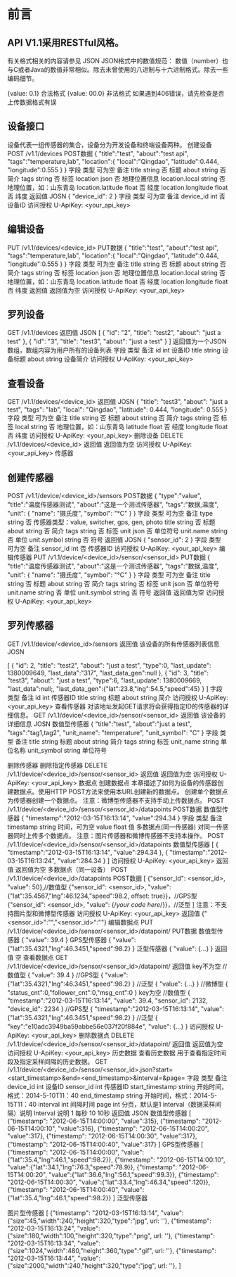 # 前言
## API V1.1采用RESTful风格。
有关格式相关的内容请参见 JSON
 JSON格式中的数值规范：
 数值（number）也与C或者Java的数值非常相似。除去未曾使用的八进制与十六进制格式。除去一些编码细节。
  
 {value: 0.1} 合法格式
 {value: 00.0} 非法格式
 如果遇到406错误，请先检查是否上传数据格式有误
## 设备接口
设备代表一组传感器的集合，设备分为开发设备和终端设备两种。
创建设备
POST
/v1.1/devices
POST数据
{
  "title":"test",
  "about":"test api",
  "tags":"temperature,lab",
  "location":{
    "local":"Qingdao",
    "latitude":0.444,
    "longitude":0.555
  }
}
字段	类型	可为空	备注
title	string	否	标题
about	string	否	简介
tags	string	否	标签
location	json	否	地理位置信息
location.local	string	否	地理位置，如：山东青岛
location.latitude	float	否	经度
location.longitude	float	否	纬度
返回值
JOSN
{
  "device_id": 2
}
字段	类型	可为空	备注
device_id	int	否	设备ID
访问授权
U-ApiKey: <your_api_key>

## 编辑设备
PUT
/v1.1/devices/<device_id>
PUT数据
{
  "title":"test",
  "about":"test api",
  "tags":"temperature,lab",
  "location":{
    "local":"Qingdao",
    "latitude":0.444,
    "longitude":0.555
  }
}
字段	类型	可为空	备注
title	string	否	标题
about	string	否	简介
tags	string	否	标签
location	json	否	地理位置信息
location.local	string	否	地理位置，如：山东青岛
location.latitude	float	否	经度
location.longitude	float	否	纬度
返回值
返回值为空
访问授权
U-ApiKey: <your_api_key>

## 罗列设备
GET
/v1.1/devices
返回值
JSON
[
  {
    "id": "2",
    "title": "test2",
    "about": "just a test"
  },
  {
    "id": "3",
    "title": "test3",
    "about": "just a test"
  }
]
返回值为一个JSON数组，数组内容为用户所有的设备列表
字段	类型	备注
id	int	设备ID
title	string	设备标题
about	string	设备简介
访问授权
U-ApiKey: <your_api_key>

## 查看设备
GET
/v1.1/devices/<device_id>
返回值
JOSN
{
  "title": "test3",
  "about": "just a test",
  "tags": "lab",
  "local": "Qingdao",
  "latitude": 0.444,
  "longitude": 0.555
}
字段	类型	可为空	备注
title	string	否	标题
about	string	否	简介
tags	string	否	标签
local	string	否	地理位置，如：山东青岛
latitude	float	否	经度
longitude	float	否	纬度
访问授权
U-ApiKey: <your_api_key>
删除设备
DELETE
/v1.1/devices/<device_id>
返回值
返回值为空
访问授权
U-ApiKey: <your_api_key>
传感器

## 创建传感器
POST
/v1.1/device/<device_id>/sensors
POST数据
{
  "type":"value",
  "title":"温度传感器测试",
  "about":"这是一个测试传感器",
  "tags":"数据,温度",
  "unit": {
     "name": "摄氏度",
     "symbol": "°C"
   }
}
字段	类型	可为空	备注
type	string	否	传感器类型：value, switcher, gps, gen, photo
title	string	否	标题
about	string	否	简介
tags	string	否	标签
unit	json	否	单位符号
unit.name	string	否	单位
unit.symbol	string	否	符号
返回值
JOSN
{
  "sensor_id": 2
}
字段	类型	可为空	备注
sensor_id	int	否	传感器ID
访问授权
U-ApiKey: <your_api_key>
编辑传感器
PUT
/v1.1/device/<device_id>/sensor/<sensor_id>
PUT数据
{
  "title":"温度传感器测试",
  "about":"这是一个测试传感器",
  "tags":"数据,温度",
  "unit": {
     "name": "摄氏度",
     "symbol": "°C"
   }
}
字段	类型	可为空	备注
title	string	否	标题
about	string	否	简介
tags	string	否	标签
unit	json	否	单位符号
unit.name	string	否	单位
unit.symbol	string	否	符号
返回值
返回值为空
访问授权
U-ApiKey: <your_api_key>

## 罗列传感器
GET
/v1.1/device/<device_id>/sensors
返回值
该设备的所有传感器列表信息
JOSN

[
  {
    "id": 2,
    "title": "test2",
    "about": "just a test",
    "type":0,
    "last_update": 1380009649,
    "last_data":"317",
    "last_data_gen":null
  },
  {
    "id": 3,
    "title": "test3",
    "about": "just a test",
    "type":6,
    "last_update": 1380009669,
    "last_data":null;,
    "last_data_gen":{"lat":23.8,"lng":54.5,"speed":45}
  }
]
字段	类型	备注
id	int	传感器ID
title	string	标题
about	string	简介
访问授权
U-ApiKey: <your_api_key>
查看传感器
对该地址发起GET请求将会获得指定ID的传感器的详细信息。
GET
/v1.1/device/<device_id>/sensor/<sensor_id>
返回值
该设备的详细信息
JOSN
数值型传感器
{
  "title":"test",
  "about":"just a test",
  "tags":"tag1,tag2",
  "unit_name": "temperature",
  "unit_symbol": "C"
}
字段	类型	备注
title	string	标题
about	string	简介
tags	string	标签
unit_name	string	单位名称
unit_symbol	string	单位符号

删除传感器
删除指定传感器
DELETE
/v1.1/device/<device_id>/sensor/<sensor_id>
返回值
返回值为空
访问授权
U-ApiKey: <your_api_key>
数据点
创建数据点
本章描述了如何为设备的传感器创建数据点。使用HTTP POST方法来使用本URL创建新的数据点。
创建单个数据点
为传感器创建一个数据点。
注意：微博型传感器不支持手动上传数据点。
POST
/v1.1/device/<device_id>/sensor/<sensor_id>/datapoints
POST数据
数值型传感器
{
  "timestamp":"2012-03-15T16:13:14",
  "value":294.34
}
字段	类型	备注
timestamp	string	时间，可为空
value	float	值
多数据点(同一传感器)
对同一传感器同时上传多个数据点。
注意：图片传感器和微博传感器不支持本操作。
POST
/v1.1/device/<device_id>/sensor/<sensor_id>/datapoints
数值型传感器
[
  {
    "timestamp":"2012-03-15T16:13:14",
    "value":294.34
  },
  {
    "timestamp":"2012-03-15T16:13:24",
    "value":284.34
  }
]
访问授权
U-ApiKey: <your_api_key>
返回值
返回值为空
多数据点（同一设备）
POST
/v1.1/device/<device_id>/datapoints
POST数据
[
  {"sensor_id": <sensor_id>, "value": 50},//数值型
  {"sensor_id": <sensor_id>, "value": {"lat":35.4567,"lng":46.1234,"speed":98.2, offset: true}}，//GPS型
  {"sensor_id": <sensor_id>, "value": {/*your code here*/}}，//泛型
]
注意：不支持图片型和微博型传感器
访问授权
U-ApiKey: <your_api_key>
返回值
{"<sensor_id>":"","<sensor_id>":""}
编辑数据点
PUT
/v1.1/device/<device_id>/sensor/<sensor_id>/datapoint/<key>
PUT数据
数值型传感器
{
  "value": 39.4
}
GPS型传感器
{
  "value": {"lat":35.4321,"lng":46.3451,"speed":98.2}
}
泛型传感器
{
  "value": {...}
}
返回值
空
查看数据点
GET
/v1.1/device/<device_id>/sensor/<sensor_id>/datapoint/<key>
返回值
key不为空
//数值型
{
  "value": 39.4
}
//GPS型
{
 "value": {"lat":35.4321,"lng":46.3451,"speed":98.2}
}
//泛型
{
 "value": {...}
}
//微博型
{
  "status_cnt":0,"follower_cnt":0,"msg_cnt":0
}
key为空
//数值型
{
  "timestamp":"2012-03-15T16:13:14",
  "value": 39.4,
  "sensor_id": 2132,
  "device_id": 2234
}
//GPS型
{
  "timestamp":"2012-03-15T16:13:14",
  "value": {"lat":35.4321,"lng":46.3451,"speed":98.2}
}
//泛型
{
  "key":"e10adc3949ba59abbe56e037f20f884e",
  "value": {...}
}
访问授权
U-ApiKey: <your_api_key>
删除数据点
DELETE
/v1.1/device/<device_id>/sensor/<sensor_id>/datapoint/<key>
返回值
 返回值为空
访问授权
U-ApiKey: <your_api_key>
历史数据
查看历史数据
用于查看指定时间段及指定采样间隔的历史数据。
GET
/v1.1/device/<device_id>/sensor/<sensor_id>.json?start=<start_timestamp>&end=<end_timestamp>&interval=<interval>&page=<page>
字段	类型	备注
device_id	int	设备ID
sensor_id	int	传感器ID
start_timestamp	string	开始时间，格式：2014-5-10T11：40
end_timestamp	string	开始时间，格式：2014-5-15T11：40
interval	int	间隔时间
page	int	分页，默认是1
interval（数据采样间隔）说明
Interval	说明
1	每秒
10	10秒
返回值
JSON
数值型传感器
[
  {"timestamp": "2012-06-15T14:00:00", "value":315},
  {"timestamp": "2012-06-15T14:00:10", "value":316},
  {"timestamp": "2012-06-15T14:00:20", "value":317},
  {"timestamp": "2012-06-15T14:00:30", "value":317},
  {"timestamp": "2012-06-15T14:00:40", "value":317}
]
GPS型传感器
[
  {"timestamp": "2012-06-15T14:00:00", "value":{"lat":35.4,"lng":46.1,"speed":98.2}},
  {"timestamp": "2012-06-15T14:00:10", "value":{"lat":34.1,"lng":76.3,"speed":78.9}},
  {"timestamp": "2012-06-15T14:00:20", "value":{"lat":36.6,"lng":56.1,"speed":99.3}},
  {"timestamp": "2012-06-15T14:00:30", "value":{"lat":33.4,"lng":46.34,"speed":120}},
  {"timestamp": "2012-06-15T14:00:40", "value":{"lat":35.4,"lng":46.1,"speed":98.2}}
]
泛型传感器
 
图片型传感器
[
  {"timestamp": "2012-03-15T16:13:14", "value":{"size":45,"width":240,"height":320,"type":"jpg", url: ''},
  {"timestamp": "2012-03-15T16:13:24", "value":{"size":180,"width":100,"height":320,"type":"png", url: ''},
  {"timestamp": "2012-03-15T16:13:34", "value":{"size":1024,"width":480,"height":360,"type":"gif", url: ''},
  {"timestamp": "2012-03-15T16:13:44", "value":{"size":2000,"width":240,"height":320,"type":"jpg", url: ''},
]